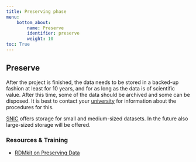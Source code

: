 ```yaml
---
title: Preserving phase
menu:
    bottom_about:
        name: Preserve
        identifier: preserve
        weight: 10
toc: True
---
```


## Preserve
<!-- About/intro to the phase, including link to RDMkit -->

After the project is finished, the data needs to be stored in a backed-up fashion at least for 10 years, and for as long as the data is of scientific value. After this time, some of the data should be archived and some can be disposed. It is best to contact your [university](/topic/topic/research-data-office.md) for information about the procedures for this.

[SNIC](https://www.snic.se/allocations/storage/) offers storage for small and medium-sized datasets. In the future also large-sized storage will be offered.

### Resources & Training
* [RDMkit on Preserving Data](https://rdmkit.elixir-europe.org/preserving)
